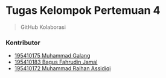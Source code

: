 # Tugas Kelompok Pertemuan 4

> GitHub Kolaborasi

### Kontributor

- [195410175 Muhammad Galang](https://github.com/GalangBelajar/)
- [195410183 Bagus Fahrudin Jamal](https://github.com/ghostvar/)
- [195410172 Muhammad Raihan Assidiqi](https://github.com/Ren21-yes/)